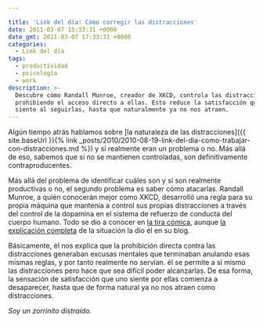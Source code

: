 ```yaml
---

title: 'Link del día: Cómo corregir las distracciones'
date: 2011-03-07 15:33:31 +0000
date_gmt: 2011-03-07 17:33:31 +0000
categories:
  - Link del día
tags:
  - productividad
  - psicología
  - work
description: >-
  Descubre cómo Randall Munroe, creador de XKCD, controla las distracciones
  prohibiendo el acceso directo a ellas. Esto reduce la satisfacción que uno
  siente al seguirlas, hasta que naturalmente ya no nos atraen.
---
```




Algún tiempo atrás hablamos sobre [la naturaleza de las distracciones]({{ site.baseUrl }}{% link _posts/2010/2010-08-19-link-del-dia-como-trabajar-con-distracciones.md %}) y si realmente eran un problema o no. Más allá de eso, sabemos que si no se mantienen controladas, son definitivamente contraproducentes.

Más allá del problema de identificar cuáles son y si son realmente productivas o no, el segundo problema es saber cómo atacarlas. Randall Munroe, a quién conocerán mejor como XKCD, desarrolló una regla para su propia máquina que mantenía a control sus propias distracciones a través del control de la dopamina en el sistema de refuerzo de conducta del cuerpo humano. Todo se dio a conocer en [la tira cómica](http://xkcd.com/862/), aunque [la explicación completa](http://blog.xkcd.com/2011/02/18/distraction-affliction-correction-extensio/) de la situación la dio él en su blog.

Básicamente, él nos explica que la prohibición directa contra las distracciones generaban excusas mentales que terminaban anulando esas mismas reglas, y por tanto realmente no servían. él se permite a sí mismo las distracciones pero hace que sea difícil poder alcanzarlas. De esa forma, la sensación de satisfacción que uno siente por ellas comienza a desaparecer, hasta que de forma natural ya no nos atraen como distracciones.

_Soy un zorrinito distraído._
